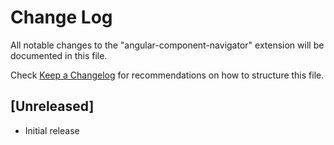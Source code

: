 # Change Log

All notable changes to the "angular-component-navigator" extension will be documented in this file.

Check [Keep a Changelog](http://keepachangelog.com/) for recommendations on how to structure this file.

## [Unreleased]

- Initial release